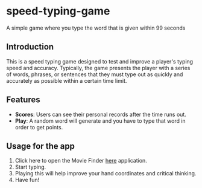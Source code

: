 # speed-typing-game

A simple game where you type the word that is given within 99 seconds

## Introduction
This is a speed typing game designed to test and improve a player's typing speed and accuracy. Typically, the game presents the player with a series of words, phrases, or sentences that they must type out as quickly and accurately as possible within a certain time limit. 

## Features
- **Scores**: Users can see their personal records after the time runs out.
- **Play**: A random word will generate and you have to type that word in order to get points.

## Usage for the app
1. Click here to open the Movie Finder [here](https://kenwren.github.io/speed-typing-game/) application.
2. Start typing.
3. Playing this will help improve your hand coordinates and critical thinking. 
4. Have fun!

